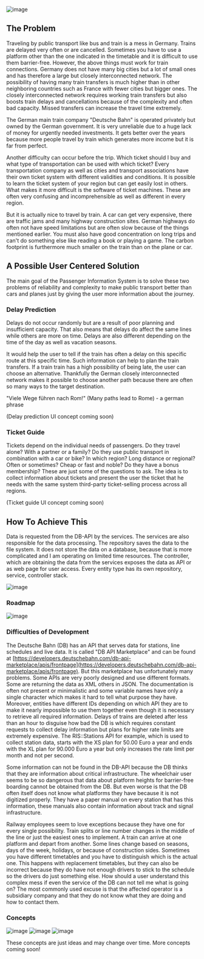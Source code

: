 ![image](images/banner.jpg)

## The Problem

Traveling by public transport like bus and train is a mess in Germany. Trains are delayed very often or are cancelled. Sometimes you have to use a platform other than the one indicated in the timetable and it is difficult to use them barrier-free. However, the above things must work for train connections. Germany does not have many big cities but a lot of small ones and has therefore a large but closely interconnected network. The possibility of having many train transfers is much higher than in other neighboring countries such as France with fewer cities but bigger ones. The closely interconnected network requires working train transfers but also boosts train delays and cancellations because of the complexity and often bad capacity. Missed transfers can increase the travel time extremely.

The German main train company "Deutsche Bahn" is operated privately but owned by the German government. It is very unreliable due to a huge lack of money for urgently needed investments. It gets better over the years because more people travel by train which generates more income but it is far from perfect.

Another difficulty can occur before the trip. Which ticket should I buy and what type of transportation can be used with which ticket? Every transportation company as well as cities and transport associations have their own ticket system with different validities and conditions. It is possible to learn the ticket system of your region but can get easily lost in others. What makes it more difficult is the software of ticket machines. These are often very confusing and incomprehensible as well as different in every region.

But it is actually nice to travel by train. A car can get very expensive, there are traffic jams and many highway construction sites. German highways do often not have speed limitations but are often slow because of the things mentioned earlier. You must also have good concentration on long trips and can't do something else like reading a book or playing a game. The carbon footprint is furthermore much smaller on the train than on the plane or car.

## A Possible User Centered Solution

The main goal of the Passenger Information System is to solve these two problems of reliability and complexity to make public transport better than cars and planes just by giving the user more information about the journey.

### Delay Prediction

Delays do not occur randomly but are a result of poor planning and insufficient capacity. That also means that delays do affect the same lines while others are more on time. Delays are also different depending on the time of the day as well as vacation seasons.

It would help the user to tell if the train has often a delay on this specific route at this specific time. Such information can help to plan the train transfers. If a train train has a high possibility of being late, the user can choose an alternative. Thankfully the German closely interconnected network makes it possible to choose another path because there are often so many ways to the target destination.

"Viele Wege führen nach Rom!" (Many paths lead to Rome) - a german phrase

(Delay prediction UI concept coming soon)

### Ticket Guide

Tickets depend on the individual needs of passengers. Do they travel alone? With a partner or a family? Do they use public transport in combination with a car or bike? In which region? Long distance or regional? Often or sometimes? Cheap or fast and noble? Do they have a bonus membership? These are just some of the questions to ask. The idea is to collect information about tickets and present the user the ticket that he needs with the same system third-party ticket-selling process across all regions.

(Ticket guide UI concept coming soon)

## How To Achieve This

Data is requested from the DB-API by the services. The services are also responsible for the data processing. The repository saves the data to the file system. It does not store the data on a database, because that is more complicated and I am operating on limited time resources. The controller, which are obtaining the data from the services exposes the data as API or as web page for user access. Every entity type has its own repository, service, controller stack.

![image](images/architecture.jpg)

### Roadmap

![image](images/roadmap.jpg)

### Difficulties of Development

The Deutsche Bahn (DB) has an API that serves data for stations, line schedules and live data. It is called "DB API Marketplace" and can be found at [https://developers.deutschebahn.com/db-api-marketplace/apis/frontpage](https://developers.deutschebahn.com/db-api-marketplace/apis/frontpage). But this marketplace has unfortunately many problems. Some APIs are very poorly designed and use different formats. Some are returning the data as XML others in JSON. The documentation is often not present or minimalistic and some variable names have only a single character which makes it hard to tell what purpose they have. Moreover, entities have different IDs depending on which API they are to make it nearly impossible to use them together even though it is necessary to retrieve all required information. Delays of trains are deleted after less than an hour to disguise how bad the DB is which requires constant requests to collect delay information but plans for higher rate limits are extremely expensive. The RIS::Stations API for example, which is used to collect station data, starts with the XS plan for 50.00 Euro a year and ends with the XL plan for 90.000 Euro a year but only increases the rate limit per month and not per second.

Some information can not be found in the DB-API because the DB thinks that they are information about critical infrastructure. The wheelchair user seems to be so dangerous that data about platform heights for barrier-free boarding cannot be obtained from the DB. But even worse is that the DB often itself does not know what platforms they have because it is not digitized properly. They have a paper manual on every station that has this information, these manuals also contain information about track and signal infrastructure.

Railway employees seem to love exceptions because they have one for every single possibility. Train splits or line number changes in the middle of the line or just the easiest ones to implement. A train can arrive at one platform and depart from another. Some lines change based on seasons, days of the week, holidays, or because of construction sides. Sometimes you have different timetables and you have to distinguish which is the actual one. This happens with replacement timetables, but they can also be incorrect because they do have not enough drivers to stick to the schedule so the drivers do just something else. How should a user understand this complex mess if even the service of the DB can not tell me what is going on? The most commonly used excuse is that the affected operator is a subsidiary company and that they do not know what they are doing and how to contact them.

### Concepts

![image](images/conceptLine.jpg)
![image](images/conceptTicket.jpg)
![image](images/conceptConnection.jpg)

These concepts are just ideas and may change over time. More concepts coming soon!